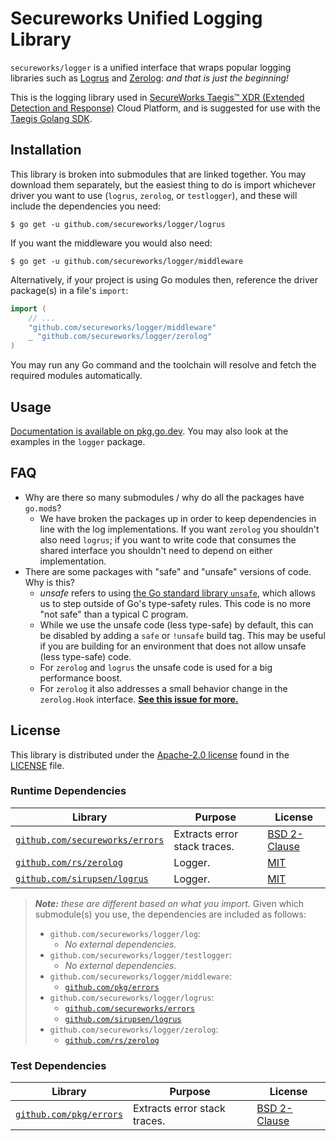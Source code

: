 # Secureworks Unified Logging Library

`secureworks/logger` is a unified interface that wraps popular logging
libraries such as [Logrus][logrus] and [Zerolog][zerolog]: _and that is just
the beginning!_

This is the logging library used in
[SecureWorks Taegis™ XDR (Extended Detection and Response)][taegis-xdr] Cloud
Platform, and is suggested for use with the [Taegis Golang SDK][taegis-sdk].

## Installation

This library is broken into submodules that are linked together. You may
download them separately, but the easiest thing to do is import whichever
driver you want to use (`logrus`, `zerolog`, or `testlogger`), and these will
include the dependencies you need:

```
$ go get -u github.com/secureworks/logger/logrus
```

If you want the middleware you would also need:

```
$ go get -u github.com/secureworks/logger/middleware
```

Alternatively, if your project is using Go modules then, reference the driver
package(s) in a file's `import`:

```go
import (
	// ...
	"github.com/secureworks/logger/middleware"
	_ "github.com/secureworks/logger/zerolog"
)
```

You may run any Go command and the toolchain will resolve and fetch the
required modules automatically.

## Usage

[Documentation is available on pkg.go.dev][godocs]. You may also look at the
examples in the `logger` package.

## FAQ

- Why are there so many submodules / why do all the packages have `go.mod`s?
    - We have broken the packages up in order to keep dependencies in line with the log implementations. If you want 
      `zerolog` you shouldn't also need `logrus`; if you want to write code that consumes the shared interface you 
      shouldn't need to depend on either implementation. 
- There are some packages with "safe" and "unsafe" versions of code. Why is this?
    - *unsafe* refers to using [the Go standard library `unsafe`][unsafe], which allows us to step outside of Go's type-safety rules. This code is no more "not safe" than a typical C program.
    - While we use the unsafe code (less type-safe) by default, this can be disabled by adding a `safe` or `!unsafe` build tag. This may be useful if you are building for an environment that does not allow unsafe (less type-safe) code.
    - For `zerolog` and `logrus` the unsafe code is used for a big performance boost.
    - For `zerolog` it also addresses a small behavior change in the `zerolog.Hook` interface. **[See this issue for more.](https://github.com/rs/zerolog/issues/408)**

## License

This library is distributed under the [Apache-2.0 license][apache-2] found in
the [LICENSE](./LICENSE) file.

### Runtime Dependencies

| Library                                                                    | Purpose                         | License                                                          |
|----------------------------------------------------------------------------|---------------------------------|------------------------------------------------------------------|
| [`github.com/secureworks/errors`](https://github.com/secureworks/errors)   | Extracts error stack traces.    | [BSD 2-Clause](https://choosealicense.com/licenses/bsd-2-clause) |
| [`github.com/rs/zerolog`](https://github.com/rs/zerolog)                   | Logger.                         | [MIT](https://choosealicense.com/licenses/mit/)                  |
| [`github.com/sirupsen/logrus`](https://github.com/sirupsen/logrus)         | Logger.                         | [MIT](https://choosealicense.com/licenses/mit/)                  |

> _**Note:** these are different based on what you import._ Given which submodule(s) you use, the dependencies
> are included as follows:
>
> - `github.com/secureworks/logger/log`:
>   - *No external dependencies.*
> - `github.com/secureworks/logger/testlogger`: 
>   - *No external dependencies.*
> - `github.com/secureworks/logger/middleware`:
>   - [`github.com/pkg/errors`](https://github.com/pkg/errors)
> - `github.com/secureworks/logger/logrus`:
>   - [`github.com/secureworks/errors`](https://github.com/secureworks/errors)
>   - [`github.com/sirupsen/logrus`](https://github.com/sirupsen/logrus)
> - `github.com/secureworks/logger/zerolog`:
>   - [`github.com/rs/zerolog`](https://github.com/rs/zerolog)

### Test Dependencies

| Library                                                  | Purpose                         | License                                                          |
|----------------------------------------------------------|---------------------------------|------------------------------------------------------------------|
| [`github.com/pkg/errors`](https://github.com/pkg/errors) | Extracts error stack traces.    | [BSD 2-Clause](https://choosealicense.com/licenses/bsd-2-clause) |

<!-- Links -->

[taegis-xdr]: https://www.secureworks.com/products/taegis/xdr
[taegis-sdk]: https://github.com/secureworks/taegis-sdk-go
[godocs]: https://pkg.go.dev/github.com/secureworks/logger
[logrus]: https://github.com/sirupsen/logrus
[zerolog]: https://github.com/rs/zerolog
[apache-2]: https://choosealicense.com/licenses/apache-2.0/
[unsafe]: https://pkg.go.dev/unsafe
